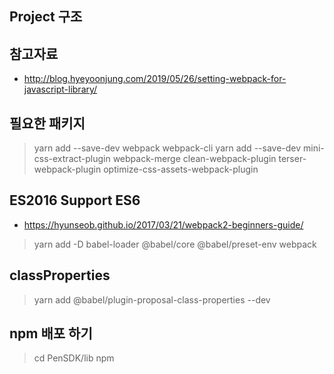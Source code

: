## Project 구조

## 참고자료
* http://blog.hyeyoonjung.com/2019/05/26/setting-webpack-for-javascript-library/

## 필요한 패키지
> yarn add --save-dev webpack webpack-cli
> yarn add --save-dev mini-css-extract-plugin webpack-merge clean-webpack-plugin terser-webpack-plugin optimize-css-assets-webpack-plugin


## ES2016 Support ES6
* https://hyunseob.github.io/2017/03/21/webpack2-beginners-guide/
> yarn add -D babel-loader @babel/core @babel/preset-env webpack

## classProperties
> yarn add @babel/plugin-proposal-class-properties --dev


## npm 배포 하기
> cd PenSDK/lib
> npm 